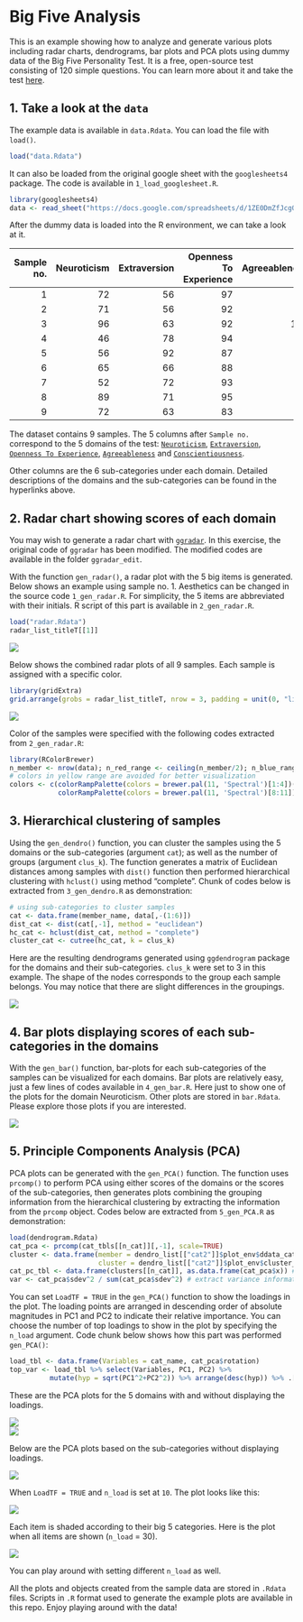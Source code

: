 Big Five Analysis
================

This is an example showing how to analyze and generate various plots including radar
charts, dendrograms, bar plots and PCA plots using dummy data of the Big Five Personality Test. It is a free, open-source test consisting of 120 simple questions. You can learn more about it and take the test [here](https://bigfive-test.com/).

## 1. Take a look at the `data`

The example data is available in `data.Rdata`. You can load the file
with `load()`.

``` r
load("data.Rdata")
```

It can also be loaded from the original google sheet with the
`googlesheets4` package. The code is available in
`1_load_googlesheet.R`.

``` r
library(googlesheets4)
data <- read_sheet("https://docs.google.com/spreadsheets/d/1ZE0DmZfJcgQ_K_1jsta_OAVmADc8z5F_aLhJlEk7CZU/edit#gid=0")
```

After the dummy data is loaded into the R environment, we can take a
look at it.

| Sample no. | Neuroticism | Extraversion | Openness To Experience | Agreeableness | Conscientiousness | Anxiety | Anger | Depression | Self-Consciousness | Immoderation | Vulnerability | Friendliness | Gregariousness | Assertiveness | Activity level | Excitement-Seeking | Cheerfulness | Imagination | Artistic interests | Emotionality | Adventurousness | Intellect | Liberalism | Trust | Morality | Altruism | Cooperation | Modesty | Sympathy | Self-Efficacy | Orderliness | Dutifulness | Achievement-Striving | Self-Discipline | Cautiousness |
|-----------:|------------:|-------------:|-----------------------:|--------------:|------------------:|--------:|------:|-----------:|-------------------:|-------------:|--------------:|-------------:|---------------:|--------------:|---------------:|-------------------:|-------------:|------------:|-------------------:|-------------:|----------------:|----------:|-----------:|------:|---------:|---------:|------------:|--------:|---------:|--------------:|------------:|------------:|---------------------:|----------------:|-------------:|
|          1 |          72 |           56 |                     97 |            64 |                85 |      13 |    10 |         12 |                 13 |           14 |            10 |            6 |              4 |            16 |              7 |                 11 |           12 |          20 |                 17 |           12 |              15 |        19 |         14 |    14 |        8 |       10 |           8 |      11 |       13 |            15 |           8 |          17 |                   15 |              12 |           18 |
|          2 |          71 |           56 |                     92 |            99 |                69 |       9 |     5 |         16 |                 19 |           12 |            10 |           11 |              5 |             5 |             11 |                 15 |            9 |          14 |                 15 |           17 |              13 |        18 |         15 |    14 |       19 |       17 |          15 |      17 |       17 |            12 |           5 |          17 |                   12 |               8 |           15 |
|          3 |          96 |           63 |                     92 |           102 |                84 |      19 |    10 |         19 |                 15 |           14 |            19 |           14 |              8 |            10 |             12 |                 14 |            5 |          13 |                 18 |           16 |              12 |        17 |         16 |    12 |       19 |       17 |          19 |      19 |       16 |             6 |          16 |          16 |                   20 |              11 |           15 |
|          4 |          46 |           78 |                     94 |            78 |               107 |       9 |     8 |          4 |                 10 |            6 |             9 |           11 |              4 |            15 |             14 |                 15 |           19 |          15 |                 19 |           11 |              17 |        16 |         16 |    12 |       16 |       12 |          17 |      10 |       11 |            19 |          20 |          14 |                   20 |              17 |           17 |
|          5 |          56 |           92 |                     87 |            95 |                91 |      10 |     8 |          7 |                  9 |           12 |            10 |           15 |             17 |            16 |             14 |                 14 |           16 |          13 |                 17 |           17 |              11 |        14 |         15 |    16 |       15 |       17 |          16 |      15 |       16 |            14 |          19 |          15 |                   15 |              12 |           16 |
|          6 |          65 |           66 |                     88 |            58 |                84 |      13 |    12 |          8 |                 10 |           10 |            12 |           11 |              6 |            11 |             11 |                 14 |           13 |          15 |                 17 |           14 |              11 |        16 |         15 |     9 |        5 |       10 |           8 |      13 |       13 |            16 |          12 |          13 |                   14 |              13 |           16 |
|          7 |          52 |           72 |                     93 |            97 |                97 |       7 |     5 |          8 |                 15 |            8 |             9 |           10 |              6 |            16 |             14 |                 11 |           15 |          16 |                 16 |           17 |              12 |        16 |         16 |    14 |       20 |       17 |          20 |      12 |       14 |            16 |          20 |          17 |                   15 |              13 |           16 |
|          8 |          89 |           71 |                     95 |            87 |                69 |      16 |     9 |         14 |                 18 |           16 |            16 |           14 |              7 |            14 |             10 |                 12 |           14 |          15 |                 20 |           16 |              13 |        14 |         17 |    15 |       15 |       14 |          16 |      11 |       16 |            10 |           9 |          16 |                   11 |              11 |           12 |
|          9 |          72 |           63 |                     83 |            83 |                86 |      16 |    11 |         11 |                 14 |           10 |            10 |            7 |              5 |            14 |             13 |                 11 |           13 |          11 |                 14 |           11 |              13 |        18 |         16 |    13 |       14 |       15 |          16 |      14 |       11 |            16 |          11 |          14 |                   15 |              14 |           16 |

The dataset contains 9 samples. The 5 columns after `Sample no.`
correspond to the 5 domains of the test:
[`Neuroticism`](https://bigfive-test.com/neuroticism),
[`Extraversion`](https://bigfive-test.com/extraversion),
[`Openness To Experience`](https://bigfive-test.com/openness_to_experience),
[`Agreeableness`](https://bigfive-test.com/agreeableness) and
[`Conscientiousness`](https://bigfive-test.com/conscientiousness).

Other columns are the 6 sub-categories under each domain. Detailed
descriptions of the domains and the sub-categories can be found in the
hyperlinks above.

## 2. Radar chart showing scores of each domain

You may wish to generate a radar chart with
[`ggradar`](https://github.com/ricardo-bion/ggradar). In this exercise,
the original code of `ggradar` has been modified. The modified codes are
available in the folder `ggradar_edit`.

With the function `gen_radar()`, a radar plot with the 5 big items is
generated. Below shows an example using sample no. 1. Aesthetics can be
changed in the source code `1_gen_radar.R`. For simplicity, the 5 items
are abbreviated with their initials. R script of this part is available
in `2_gen_radar.R`.

``` r
load("radar.Rdata")
radar_list_titleT[[1]]
```

<img src="README_files/figure-gfm/unnamed-chunk-5-1.png" style="display: block; margin: auto;" />

Below shows the combined radar plots of all 9 samples. Each sample is
assigned with a specific color.

``` r
library(gridExtra)
grid.arrange(grobs = radar_list_titleT, nrow = 3, padding = unit(0, "line"))
```

<img src="README_files/figure-gfm/unnamed-chunk-7-1.png" style="display: block; margin: auto;" />

Color of the samples were specified with the following codes extracted
from `2_gen_radar.R`:

``` r
library(RColorBrewer)
n_member <- nrow(data); n_red_range <- ceiling(n_member/2); n_blue_range <- n_member - n_red_range
# colors in yellow range are avoided for better visualization
colors <- c(colorRampPalette(colors = brewer.pal(11, 'Spectral')[1:4])(n_red_range),
            colorRampPalette(colors = brewer.pal(11, 'Spectral')[8:11])(n_blue_range))
```

## 3. Hierarchical clustering of samples

Using the `gen_dendro()` function, you can cluster the samples using the
5 domains or the sub-categories (argument `cat`); as well as the number
of groups (argument `clus_k`). The function generates a matrix of
Euclidean distances among samples with `dist()` function then performed
hierarchical clustering with `hclust()` using method “complete”. Chunk
of codes below is extracted from `3_gen_dendro.R` as demonstration:

``` r
# using sub-categories to cluster samples
cat <- data.frame(member_name, data[,-(1:6)])
dist_cat <- dist(cat[,-1], method = "euclidean")
hc_cat <- hclust(dist_cat, method = "complete")
cluster_cat <- cutree(hc_cat, k = clus_k)
```

Here are the resulting dendrograms generated using `ggdendrogram`
package for the domains and their sub-categories. `clus_k` were set to 3
in this example. The shape of the nodes corresponds to the group each
sample belongs. You may notice that there are slight differences in the
groupings.

<img src="README_files/figure-gfm/unnamed-chunk-10-1.png" style="display: block; margin: auto;" />

## 4. Bar plots displaying scores of each sub-categories in the domains

With the `gen_bar()` function, bar-plots for each sub-categories of the
samples can be visualized for each domains. Bar plots are relatively
easy, just a few lines of codes available in `4_gen_bar.R`. Here just to
show one of the plots for the domain Neuroticism. Other plots are stored
in `bar.Rdata`. Please explore those plots if you are interested.

<img src="README_files/figure-gfm/unnamed-chunk-11-1.png" style="display: block; margin: auto;" />

## 5. Principle Components Analysis (PCA)

PCA plots can be generated with the `gen_PCA()` function. The function
uses `prcomp()` to perform PCA using either scores of the domains or the
scores of the sub-categories, then generates plots combining the
grouping information from the hierarchical clustering by extracting the
information from the `prcomp` object. Codes below are extracted from
`5_gen_PCA.R` as demonstration:

``` r
load(dendrogram.Rdata)
cat_pca <- prcomp(cat_tbls[[n_cat]][,-1], scale=TRUE)
cluster <- data.frame(member = dendro_list[["cat2"]]$plot_env$ddata_cat$labels$label,
                      cluster = dendro_list[["cat2"]]$plot_env$cluster_cat) %>% arrange(member)
cat_pc_tbl <- data.frame(clusters[[n_cat]], as.data.frame(cat_pca$x)) # construct data.frame combining cluster information and Principle Component (PC) information stored in cat_pca$x
var <- cat_pca$sdev^2 / sum(cat_pca$sdev^2) # extract variance information of all PCs
```

You can set `LoadTF = TRUE` in the `gen_PCA()` function to show the
loadings in the plot. The loading points are arranged in descending
order of absolute magnitudes in PC1 and PC2 to indicate their relative
importance. You can choose the number of top loadings to show in the
plot by specifying the `n_load` argument. Code chunk below shows how
this part was performed `gen_PCA()`:

``` r
load_tbl <- data.frame(Variables = cat_name, cat_pca$rotation)
top_var <- load_tbl %>% select(Variables, PC1, PC2) %>% 
          mutate(hyp = sqrt(PC1^2+PC2^2)) %>% arrange(desc(hyp)) %>% .[1:n_load,]
```

These are the PCA plots for the 5 domains with and without displaying
the loadings.

<img src="README_files/figure-gfm/unnamed-chunk-14-1.png" style="display: block; margin: auto;" /><img src="README_files/figure-gfm/unnamed-chunk-14-2.png" style="display: block; margin: auto;" />

Below are the PCA plots based on the sub-categories without displaying
loadings.

<img src="README_files/figure-gfm/unnamed-chunk-15-1.png" style="display: block; margin: auto;" />

When `LoadTF = TRUE` and `n_load` is set at `10`. The plot looks like
this:

<img src="README_files/figure-gfm/unnamed-chunk-16-1.png" style="display: block; margin: auto;" />

Each item is shaded according to their big 5 categories. Here is the
plot when all items are shown (`n_load` = 30).

<img src="README_files/figure-gfm/unnamed-chunk-17-1.png" style="display: block; margin: auto;" />

You can play around with setting different `n_load` as well.

All the plots and objects created from the sample data are stored in
`.Rdata` files. Scripts in `.R` format used to generate the example
plots are available in this repo. Enjoy playing around with the data!
